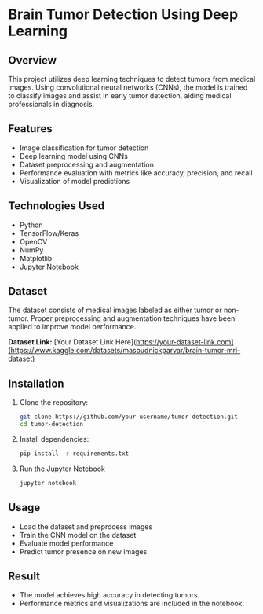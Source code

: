 # Brain Tumor Detection Using Deep Learning

## Overview
This project utilizes deep learning techniques to detect tumors from medical images. Using convolutional neural networks (CNNs), the model is trained to classify images and assist in early tumor detection, aiding medical professionals in diagnosis.

## Features
- Image classification for tumor detection
- Deep learning model using CNNs
- Dataset preprocessing and augmentation
- Performance evaluation with metrics like accuracy, precision, and recall
- Visualization of model predictions

## Technologies Used
- Python
- TensorFlow/Keras
- OpenCV
- NumPy
- Matplotlib
- Jupyter Notebook

## Dataset  
The dataset consists of medical images labeled as either tumor or non-tumor. Proper preprocessing and augmentation techniques have been applied to improve model performance.  

**Dataset Link:** [Your Dataset Link Here](https://your-dataset-link.com](https://www.kaggle.com/datasets/masoudnickparvar/brain-tumor-mri-dataset)  


## Installation
1. Clone the repository:
   ```bash
   git clone https://github.com/your-username/tumor-detection.git
   cd tumor-detection
2. Install dependencies:
   ```bash
   pip install -r requirements.txt
3. Run the Jupyter Notebook
   ```bash
   jupyter notebook

## Usage
- Load the dataset and preprocess images
- Train the CNN model on the dataset
- Evaluate model performance
- Predict tumor presence on new images

## Result
- The model achieves high accuracy in detecting tumors.
- Performance metrics and visualizations are included in the notebook.


  
   
